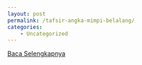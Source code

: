 ```yaml
---
layout: post
permalink: /tafsir-angka-mimpi-belalang/
categories:
    - Uncategorized
---
```


[Baca Selengkapnya](/07)